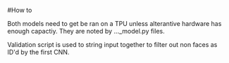 #How to

Both models need to get be ran on a TPU unless alterantive hardware has enough capactiy. They are noted by ..._model.py files.

Validation script is used to string input together to filter out non faces as ID'd by the first CNN.


